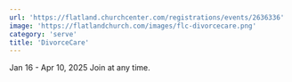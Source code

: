 ```yaml
---
url: 'https://flatland.churchcenter.com/registrations/events/2636336'
image: 'https://flatlandchurch.com/images/flc-divorcecare.png'
category: 'serve'
title: 'DivorceCare'
---
```


Jan 16 - Apr 10, 2025
Join at any time.
